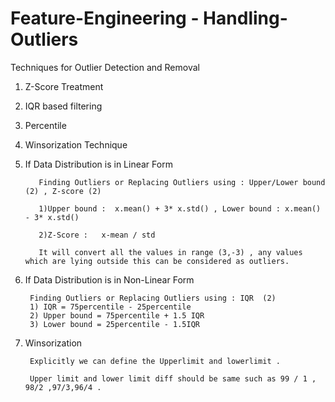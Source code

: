 # Feature-Engineering - Handling-Outliers


Techniques for Outlier Detection and Removal


1. Z-Score Treatment
2. IQR based filtering
3. Percentile
4. Winsorization Technique 


1. If Data Distribution is in Linear Form
        
        
          Finding Outliers or Replacing Outliers using : Upper/Lower bound (2) , Z-score (2)

          1)Upper bound :  x.mean() + 3* x.std() , Lower bound : x.mean() - 3* x.std()

          2)Z-Score :   x-mean / std 
          
          It will convert all the values in range (3,-3) , any values which are lying outside this can be considered as outliers.



2. If Data Distribution is in Non-Linear Form 

        Finding Outliers or Replacing Outliers using : IQR  (2)
        1) IQR = 75percentile - 25percentile  
        2) Upper bound = 75percentile + 1.5 IQR  
        3) Lower bound = 25percentile - 1.5IQR


3. Winsorization
 
        Explicitly we can define the Upperlimit and lowerlimit .

        Upper limit and lower limit diff should be same such as 99 / 1 , 98/2 ,97/3,96/4 .


